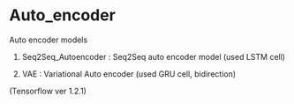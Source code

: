 # Auto_encoder
Auto encoder models

1. Seq2Seq_Autoencoder : 
Seq2Seq auto encoder model (used LSTM cell)

2. VAE :
Variational Auto encoder (used GRU cell, bidirection)

(Tensorflow ver 1.2.1)

